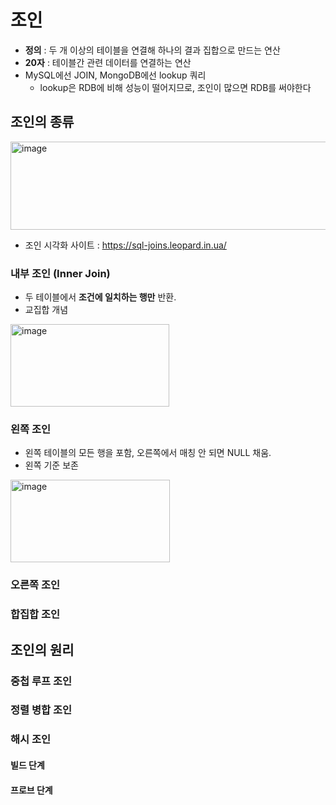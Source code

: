 # 조인
- **정의** : 두 개 이상의 테이블을 연결해 하나의 결과 집합으로 만드는 연산
- **20자** : 테이블간 관련 데이터를 연결하는 연산
- MySQL에선 JOIN, MongoDB에선 lookup 쿼리
  - lookup은 RDB에 비해 성능이 떨어지므로, 조인이 많으면 RDB를 써야한다
## 조인의 종류
<img width="605" height="141" alt="image" src="https://github.com/user-attachments/assets/c17ae2ee-e861-40f8-8aa4-c56f16864f15" />

- 조인 시각화 사이트  : https://sql-joins.leopard.in.ua/
### 내부 조인 (Inner Join)
- 두 테이블에서 **조건에 일치하는 행만** 반환.
- 교집합 개념
<img width="254" height="132" alt="image" src="https://github.com/user-attachments/assets/86eb11fc-bc5f-4c2a-a66e-f41c67c84a91" />

### 왼쪽 조인
- 왼쪽 테이블의 모든 행을 포함, 오른쪽에서 매칭 안 되면 NULL 채움.
- 왼쪽 기준 보존
<img width="255" height="132" alt="image" src="https://github.com/user-attachments/assets/89cd1be1-c1c6-42c6-b562-ce38b80c3dd8" />

### 오른쪽 조인
### 합집합 조인
## 조인의 원리
### 중첩 루프 조인
### 정렬 병합 조인
### 해시 조인
#### 빌드 단계
#### 프로브 단계

